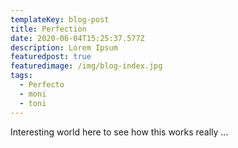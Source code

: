```yaml
---
templateKey: blog-post
title: Perfection
date: 2020-06-04T15:25:37.577Z
description: Lorem Ipsum
featuredpost: true
featuredimage: /img/blog-index.jpg
tags:
  - Perfecto
  - moni
  - toni
---
```

Interesting world here to see how  this works really ...